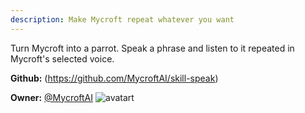 ```yaml
---
description: Make Mycroft repeat whatever you want
---
```

Turn Mycroft into a parrot.  Speak a phrase and listen to it repeated in Mycroft's selected voice.

**Github:** (https://github.com/MycroftAI/skill-speak)

**Owner:** [@MycroftAI](https://github.com/MycroftAI) ![avatart](https://avatars0.githubusercontent.com/u/14171097?v=4)

